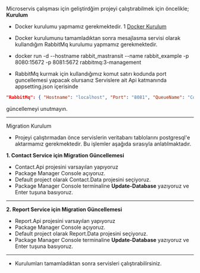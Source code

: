 Microservis çalışması için geliştirdğim projeyi çalıştırabilmek için öncelikle;
**Kurulum**
- Docker kurulumu yapmamız gerekmektedir. 1
[Docker Kurulum](https://www.docker.com/products/docker-desktop "Docker Kurulum")

- Docker kurulumunu tamamladıktan sonra mesajlasma servisi olarak kullandığım RabbitMq kurulumu yapmamız gerekmektedir. 
-  docker run -d --hostname rabbit_mastransit --name rabbit_example -p 8080:15672 -p 8081:5672 rabbitmq:3-management 
- RabbitMq kurmak için kullandığımız komut satırı kodunda port guncellemesi yapacak olursanız Servislere ait Api katmanında appsetting.json içerisinde 
```json
"RabbitMq": { "Hostname": "localhost", "Port": "8081", "QueueName": "ContactInformationQueue" } 
```

güncellemeyi unutmayın.
***
Migration Kurulum
- Projeyi çalıştırmadan önce servislerin veritabanı tablolarını postgresql'e aktarmamız gerekmektedir. Bu işlemler aşağıda sırasıyla anlatılmaktadır.

**1. Contact Service  için Migration Güncellemesi**

- Contact.Api projesini varsayılan yapıyoruz
- Package Manager Console açıyoruz.
- Default project olarak Contact.Data projesini seçiyoruz.
- Package Manager Console terminaline **Update-Database** yazıyoruz ve Enter tuşuna basıyoruz.

***
**2. Report Service  için Migration Güncellemesi**

- Report.Api projesini varsayılan yapıyoruz
- Package Manager Console açıyoruz.
- Default project olarak Report.Data projesini seçiyoruz.
- Package Manager Console terminaline **Update-Database** yazıyoruz ve Enter tuşuna basıyoruz.
* **


- Kurulumları tamamladıktan sonra servisleri çalıştırabilirsiniz.

